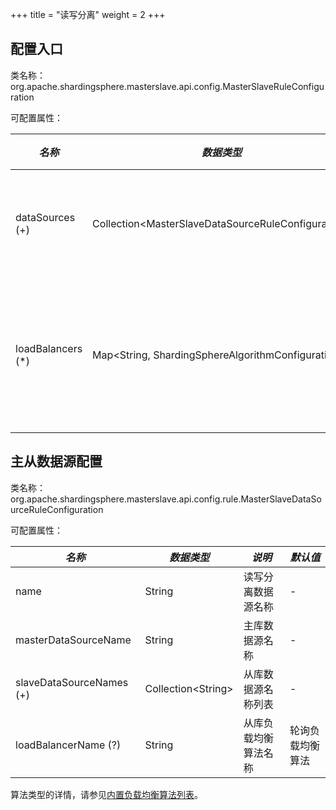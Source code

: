 +++
title = "读写分离"
weight = 2
+++

## 配置入口

类名称：org.apache.shardingsphere.masterslave.api.config.MasterSlaveRuleConfiguration

可配置属性：

| *名称*             | *数据类型*                                            | *说明*            |
| ----------------- | ---------------------------------------------------- | ----------------- |
| dataSources (+)   | Collection\<MasterSlaveDataSourceRuleConfiguration\> | 主从数据源配置      |
| loadBalancers (*) | Map\<String, ShardingSphereAlgorithmConfiguration\>  | 从库负载均衡算法配置 |

## 主从数据源配置

类名称：org.apache.shardingsphere.masterslave.api.config.rule.MasterSlaveDataSourceRuleConfiguration

可配置属性：

| *名称*                   | *数据类型*             | *说明*             | *默认值*       |
| ------------------------ | -------------------- | ------------------ | ------------- |
| name                     | String               | 读写分离数据源名称   | -             |
| masterDataSourceName     | String               | 主库数据源名称      | -              |
| slaveDataSourceNames (+) | Collection\<String\> | 从库数据源名称列表   | -              |
| loadBalancerName (?)     | String               | 从库负载均衡算法名称 | 轮询负载均衡算法 |

算法类型的详情，请参见[内置负载均衡算法列表](/cn/user-manual/shardingsphere-jdbc/configuration/built-in-algorithm/load-balance)。
